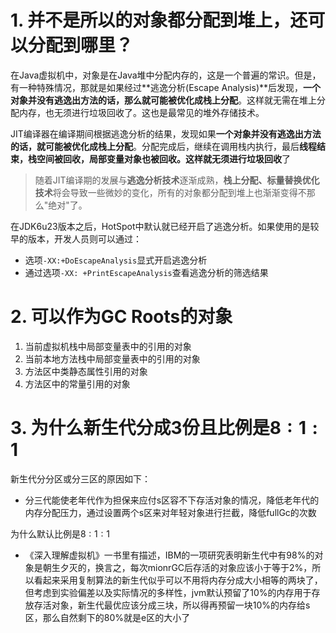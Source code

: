 # 1. 并不是所以的对象都分配到堆上，还可以分配到哪里？

在Java虚拟机中，对象是在Java堆中分配内存的，这是一个普遍的常识。但是，有一种特殊情况，那就是如果经过**逃逸分析(Escape Analysis)**后发现，**一个对象并没有逃逸出方法的话，那么就可能被优化成栈上分配**。这样就无需在堆上分配内存，也无须进行垃圾回收了。这也是最常见的堆外存储技术。

JIT编译器在编译期间根据逃逸分析的结果，发现如果**一个对象并没有逃逸出方法的话，就可能被优化成栈上分配**。分配完成后，继续在调用栈内执行，最后**线程结束，栈空间被回收，局部变量对象也被回收。这样就无须进行垃圾回收**了

> 随着JIT编译期的发展与**逃逸分析技术**逐渐成熟，**栈上分配、标量替换优化技术**将会导致一些微妙的变化，所有的对象都分配到堆上也渐渐变得不那么"绝对"了。

在JDK6u23版本之后，HotSpot中默认就已经开启了逃逸分析。如果使用的是较早的版本，开发人员则可以通过：

- 选项`-XX:+DoEscapeAnalysis`显式开启逃逸分析
- 通过选项`-XX: +PrintEscapeAnalysis`查看逃逸分析的筛选结果



# 2. 可以作为GC Roots的对象

1. 当前虚拟机栈中局部变量表中的引用的对象
2. 当前本地方法栈中局部变量表中的引用的对象
3. 方法区中类静态属性引用的对象
4. 方法区中的常量引用的对象

# 3. 为什么新生代分成3份且比例是$8:1:1$

新生代分分区或分三区的原因如下：

- 分三代能使老年代作为担保来应付s区容不下存活对象的情况，降低老年代的内存分配压力，通过设置两个s区来对年轻对象进行拦截，降低fullGc的次数

为什么默认比例是$8:1:1$

- 《深入理解虚拟机》一书里有描述，IBM的一项研究表明新生代中有98%的对象是朝生夕灭的，换言之，每次mionrGC后存活的对象应该小于等于2%，所以看起来采用复制算法的新生代似乎可以不用将内存分成大小相等的两块了，但考虑到实验偏差以及实际情况的多样性，jvm默认预留了10%的内存用于存放存活对象，新生代最优应该分成三块，所以得再预留一块10%的内存给s区，那么自然剩下的80%就是e区的大小了















